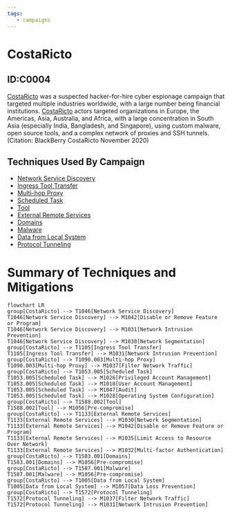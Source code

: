 ```yaml
---
tags:
   - campaigns
---
```

# CostaRicto
## ID:C0004
[CostaRicto](campaigns/C0004) was a suspected hacker-for-hire cyber espionage campaign that targeted multiple industries worldwide, with a large number being financial institutions. [CostaRicto](campaigns/C0004) actors targeted organizations in Europe, the Americas, Asia, Australia, and Africa, with a large concentration in South Asia (especially India, Bangladesh, and Singapore), using custom malware, open source tools, and a complex network of proxies and SSH tunnels.(Citation: BlackBerry CostaRicto November 2020)
## Techniques Used By Campaign
* [Network Service Discovery](techniques/T1046)
* [Ingress Tool Transfer](techniques/T1105)
* [Multi-hop Proxy](techniques/T1090/003)
* [Scheduled Task](techniques/T1053/005)
* [Tool](techniques/T1588/002)
* [External Remote Services](techniques/T1133)
* [Domains](techniques/T1583/001)
* [Malware](techniques/T1587/001)
* [Data from Local System](techniques/T1005)
* [Protocol Tunneling](techniques/T1572)

# Summary of Techniques and Mitigations
```mermaid
flowchart LR
group[CostaRicto] --> T1046[Network Service Discovery]
T1046[Network Service Discovery] --> M1042[Disable or Remove Feature or Program]
T1046[Network Service Discovery] --> M1031[Network Intrusion Prevention]
T1046[Network Service Discovery] --> M1030[Network Segmentation]
group[CostaRicto] --> T1105[Ingress Tool Transfer]
T1105[Ingress Tool Transfer] --> M1031[Network Intrusion Prevention]
group[CostaRicto] --> T1090.003[Multi-hop Proxy]
T1090.003[Multi-hop Proxy] --> M1037[Filter Network Traffic]
group[CostaRicto] --> T1053.005[Scheduled Task]
T1053.005[Scheduled Task] --> M1026[Privileged Account Management]
T1053.005[Scheduled Task] --> M1018[User Account Management]
T1053.005[Scheduled Task] --> M1047[Audit]
T1053.005[Scheduled Task] --> M1028[Operating System Configuration]
group[CostaRicto] --> T1588.002[Tool]
T1588.002[Tool] --> M1056[Pre-compromise]
group[CostaRicto] --> T1133[External Remote Services]
T1133[External Remote Services] --> M1030[Network Segmentation]
T1133[External Remote Services] --> M1042[Disable or Remove Feature or Program]
T1133[External Remote Services] --> M1035[Limit Access to Resource Over Network]
T1133[External Remote Services] --> M1032[Multi-factor Authentication]
group[CostaRicto] --> T1583.001[Domains]
T1583.001[Domains] --> M1056[Pre-compromise]
group[CostaRicto] --> T1587.001[Malware]
T1587.001[Malware] --> M1056[Pre-compromise]
group[CostaRicto] --> T1005[Data from Local System]
T1005[Data from Local System] --> M1057[Data Loss Prevention]
group[CostaRicto] --> T1572[Protocol Tunneling]
T1572[Protocol Tunneling] --> M1037[Filter Network Traffic]
T1572[Protocol Tunneling] --> M1031[Network Intrusion Prevention]
```